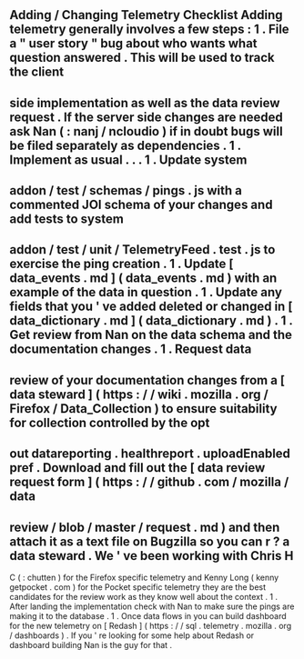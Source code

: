 #
Adding
/
Changing
Telemetry
Checklist
Adding
telemetry
generally
involves
a
few
steps
:
1
.
File
a
"
user
story
"
bug
about
who
wants
what
question
answered
.
This
will
be
used
to
track
the
client
-
side
implementation
as
well
as
the
data
review
request
.
If
the
server
side
changes
are
needed
ask
Nan
(
:
nanj
/
ncloudio
)
if
in
doubt
bugs
will
be
filed
separately
as
dependencies
.
1
.
Implement
as
usual
.
.
.
1
.
Update
system
-
addon
/
test
/
schemas
/
pings
.
js
with
a
commented
JOI
schema
of
your
changes
and
add
tests
to
system
-
addon
/
test
/
unit
/
TelemetryFeed
.
test
.
js
to
exercise
the
ping
creation
.
1
.
Update
[
data_events
.
md
]
(
data_events
.
md
)
with
an
example
of
the
data
in
question
.
1
.
Update
any
fields
that
you
'
ve
added
deleted
or
changed
in
[
data_dictionary
.
md
]
(
data_dictionary
.
md
)
.
1
.
Get
review
from
Nan
on
the
data
schema
and
the
documentation
changes
.
1
.
Request
data
-
review
of
your
documentation
changes
from
a
[
data
steward
]
(
https
:
/
/
wiki
.
mozilla
.
org
/
Firefox
/
Data_Collection
)
to
ensure
suitability
for
collection
controlled
by
the
opt
-
out
datareporting
.
healthreport
.
uploadEnabled
pref
.
Download
and
fill
out
the
[
data
review
request
form
]
(
https
:
/
/
github
.
com
/
mozilla
/
data
-
review
/
blob
/
master
/
request
.
md
)
and
then
attach
it
as
a
text
file
on
Bugzilla
so
you
can
r
?
a
data
steward
.
We
'
ve
been
working
with
Chris
H
-
C
(
:
chutten
)
for
the
Firefox
specific
telemetry
and
Kenny
Long
(
kenny
getpocket
.
com
)
for
the
Pocket
specific
telemetry
they
are
the
best
candidates
for
the
review
work
as
they
know
well
about
the
context
.
1
.
After
landing
the
implementation
check
with
Nan
to
make
sure
the
pings
are
making
it
to
the
database
.
1
.
Once
data
flows
in
you
can
build
dashboard
for
the
new
telemetry
on
[
Redash
]
(
https
:
/
/
sql
.
telemetry
.
mozilla
.
org
/
dashboards
)
.
If
you
'
re
looking
for
some
help
about
Redash
or
dashboard
building
Nan
is
the
guy
for
that
.
